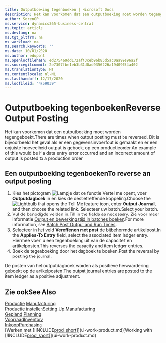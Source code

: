 ```yaml
---
title: Outputboeking tegenboeken | Microsoft Docs
description: Het kan voorkomen dat een outputboeking moet worden tegengeboekt. Dit is bijvoorbeeld het geval als er een gegevensinvoerfout is gemaakt en er een onjuiste hoeveelheid output is geboekt op een productieorder.
author: SorenGP
ms.service: dynamics365-business-central
ms.topic: article
ms.devlang: na
ms.tgt_pltfrm: na
ms.workload: na
ms.search.keywords: ''
ms.date: 10/01/2020
ms.author: edupont
ms.openlocfilehash: ed275469dd172af43ceb96b85d5ac0aa99e96a2f
ms.sourcegitcommit: 2e7307fbe1eb3b34d0ad9356226a19409054a402
ms.translationtype: HT
ms.contentlocale: nl-NL
ms.lasthandoff: 12/17/2020
ms.locfileid: "4759039"
---
```

# <a name="reverse-output-posting"></a><span data-ttu-id="84e7b-104">Outputboeking tegenboeken</span><span class="sxs-lookup"><span data-stu-id="84e7b-104">Reverse Output Posting</span></span>
<span data-ttu-id="84e7b-105">Het kan voorkomen dat een outputboeking moet worden tegengeboekt.</span><span class="sxs-lookup"><span data-stu-id="84e7b-105">There are times when output posting must be reversed.</span></span> <span data-ttu-id="84e7b-106">Dit is bijvoorbeeld het geval als er een gegevensinvoerfout is gemaakt en er een onjuiste hoeveelheid output is geboekt op een productieorder.</span><span class="sxs-lookup"><span data-stu-id="84e7b-106">An example of this would be if a data entry error occurred and an incorrect amount of output is posted to a production order.</span></span>  

## <a name="to-reverse-an-output-posting"></a><span data-ttu-id="84e7b-107">Een outputboeking tegenboeken</span><span class="sxs-lookup"><span data-stu-id="84e7b-107">To reverse an output posting</span></span>  
1.  <span data-ttu-id="84e7b-108">Kies het pictogram ![Lampje dat de functie Vertel me opent](media/ui-search/search_small.png "Vertel me wat u wilt doen"), voer **Outputdagboek** in en kies de desbetreffende koppeling.</span><span class="sxs-lookup"><span data-stu-id="84e7b-108">Choose the ![Lightbulb that opens the Tell Me feature](media/ui-search/search_small.png "Tell me what you want to do") icon, enter **Output Journal**, and then choose the related link.</span></span> <span data-ttu-id="84e7b-109">Selecteer uw batch.</span><span class="sxs-lookup"><span data-stu-id="84e7b-109">Select your batch.</span></span>  
2. <span data-ttu-id="84e7b-110">Vul de benodigde velden in.</span><span class="sxs-lookup"><span data-stu-id="84e7b-110">Fill in the fields as necessary.</span></span> <span data-ttu-id="84e7b-111">Zie voor meer informatie [Output en bewerkingstijd in batches boeken](production-how-to-post-output-quantity.md).</span><span class="sxs-lookup"><span data-stu-id="84e7b-111">For more information, see [Batch Post Output and Run Times](production-how-to-post-output-quantity.md).</span></span>
3.  <span data-ttu-id="84e7b-112">Selecteer in het veld **Vereffenen met post** de bijbehorende artikelpost.</span><span class="sxs-lookup"><span data-stu-id="84e7b-112">In the **Applies-To Entry** field, select the associated item ledger entry.</span></span> <span data-ttu-id="84e7b-113">Hiermee voert u een tegenboeking uit van de capaciteit en artikelposten.</span><span class="sxs-lookup"><span data-stu-id="84e7b-113">This reverses the capacity and item ledger entries.</span></span>  
4. <span data-ttu-id="84e7b-114">Boek de tegenboeking door het dagboek te boeken.</span><span class="sxs-lookup"><span data-stu-id="84e7b-114">Post the reversal by posting the journal.</span></span>  

<span data-ttu-id="84e7b-115">De posten van het outputdagboek worden als positieve herwaardering geboekt op de artikelposten.</span><span class="sxs-lookup"><span data-stu-id="84e7b-115">The output journal entries are posted to the item ledger as a positive adjustment.</span></span>  

## <a name="see-also"></a><span data-ttu-id="84e7b-116">Zie ook</span><span class="sxs-lookup"><span data-stu-id="84e7b-116">See Also</span></span>  
 <span data-ttu-id="84e7b-117">[Productie](production-manage-manufacturing.md)  </span><span class="sxs-lookup"><span data-stu-id="84e7b-117">[Manufacturing](production-manage-manufacturing.md)  </span></span>  
 [<span data-ttu-id="84e7b-118">Productie instellen</span><span class="sxs-lookup"><span data-stu-id="84e7b-118">Setting Up Manufacturing</span></span>](production-configure-production-processes.md)  
 <span data-ttu-id="84e7b-119">[Gepland](production-planning.md)    </span><span class="sxs-lookup"><span data-stu-id="84e7b-119">[Planning](production-planning.md)    </span></span>  
 [<span data-ttu-id="84e7b-120">Voorraad</span><span class="sxs-lookup"><span data-stu-id="84e7b-120">Inventory</span></span>](inventory-manage-inventory.md)  
 [<span data-ttu-id="84e7b-121">Inkoop</span><span class="sxs-lookup"><span data-stu-id="84e7b-121">Purchasing</span></span>](purchasing-manage-purchasing.md)  
 <span data-ttu-id="84e7b-122">[Werken met [!INCLUDE[prod_short](includes/prod_short.md)]](ui-work-product.md)</span><span class="sxs-lookup"><span data-stu-id="84e7b-122">[Working with [!INCLUDE[prod_short](includes/prod_short.md)]](ui-work-product.md)</span></span>  

